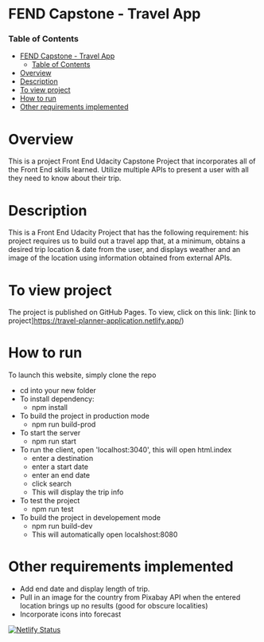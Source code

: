 # FEND Capstone - Travel App

### Table of Contents

- [FEND Capstone - Travel App](#fend-capstone---travel-app)
    - [Table of Contents](#table-of-contents)
- [Overview](#overview)
- [Description](#description)
- [To view project](#to-view-project)
- [How to run](#how-to-run)
- [Other requirements implemented](#other-requirements-implemented)

# Overview
This is a project Front End Udacity Capstone Project that incorporates all of the Front End skills learned. Utilize multiple APIs to present a user with all they need to know about their trip.

# Description

This is a Front End Udacity Project that has the following requirement:
his project requires us to build out a travel app that, at a minimum, obtains a desired trip location & date from the user, and displays weather and an image of the location using information obtained from external APIs.


# To view project
The project is published on GitHub Pages. To view, click on this link: [link to project]https://travel-planner-application.netlify.app/)

# How to run 
To launch this website, simply clone the repo 
 - cd into your new folder 
 - To install dependency:
   - npm install
 - To build the project in production mode
   - npm run build-prod
 - To start the server
   - npm run start
 - To run the client, open 'localhost:3040', this will open html.index
   - enter a destination
   - enter a start date
   - enter an end date
   - click search
   - This will display the trip info
 - To test the project
   - npm run test  
 - To build the project in developement mode
   - npm run build-dev
   - This will automatically open localshost:8080

# Other requirements implemented

- Add end date and display length of trip.
- Pull in an image for the country from Pixabay API when the entered location brings up no results (good for obscure localities)
- Incorporate icons into forecast

[![Netlify Status](https://api.netlify.com/api/v1/badges/3ce2d251-6960-4a7e-bc6f-4d14cdf938b7/deploy-status)](https://app.netlify.com/sites/travel-planner-application/deploys)
